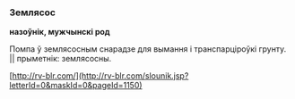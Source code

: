 ### Землясос
**назоўнік, мужчынскі род**

Помпа ў землясосным снарадзе для вымання і транспарціроўкі грунту. || прыметнік: землясосны.

<a rel="author">[http://rv-blr.com/](http://rv-blr.com/slounik.jsp?letterId=0&maskId=0&pageId=1150)</a>
